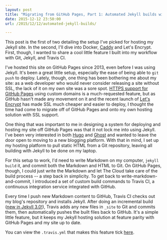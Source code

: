 ```yaml
---
layout: post
title: "Migrating from GitHub Pages, Part 1: Automated Jekyll builds with Travis CI"
date: 2015-12-12 23:50:00
url: /2015/12/12/automated-jekyll-builds/

---
```


This post is the first of two detailing the setup I've picked for hosting my Jekyll site. In the second, I'll dive into Docker, [Caddy](https://caddyserver.com) and Let's Encrypt. First, though, I wanted to share a cool little feature I built into my workflow with Git, Jekyll, and Travis CI.

I've hosted this site on GitHub Pages since 2013, even before I was using Jekyll. It's been a great little setup, especially the ease of being able to `git push` to deploy. Lately, though, one thing has been bothering me about my site: as a web developer who would never consider releasing a site without SSL, the lack of it on my own site was a sore spot. [HTTPS support for GitHub Pages](https://github.com/isaacs/github/issues/156) using custom domains is a much-requested feature, but as GitHub hasn't made any movement on it and the recent launch of [Let's Encrypt](https://letsencrypt.org) has made SSL much cheaper and easier to deploy, I thought the time had come to migrate off of GitHub Pages and onto my own hosting solution with SSL support.

One thing that was important to me in designing a system for deploying and hosting my site off GitHub Pages was that it not lock me into using Jekyll. I've been very interested in both [Hugo](https://gohugo.io/) and [Ghost](https://ghost.org/) and wanted to leave the door open to moving to a new blogging platform. With that in mind, I set up my hosting platform to pull static HTML from a Git repository, leaving all building with Jekyll to be done on my laptop.

For this setup to work, I'd need to write Markdown on my computer, `jekyll build` it, and commit both the Markdown and HTML to Git. On GitHub Pages, though, I could just write the Markdown and let The Cloud take care of the build process -- a step back in simplicity. To get back to write-markdown-and-commit, I introduced a set of custom build commands to Travis CI, a continuous integration service integrated with GitHub.

Every time I push new Markdown content to GitHub, Travis CI checks out my blog's repository and installs Jekyll. After doing an incremental build ([new in Jekyll 3.0!](https://github.com/jekyll/jekyll/pull/3116)), Travis adds any new files in `_site` to Git and commits them, then automatically pushes the built files back to GitHub. It's a simple little feature, but it keeps my Jekyll hosting solution at feature parity with GitHub Pages and my site up to date.

You can view the `.travis.yml` that makes this feature tick [here](https://github.com/bjacobel/bjacobel.com/blob/master/.travis.yml).
